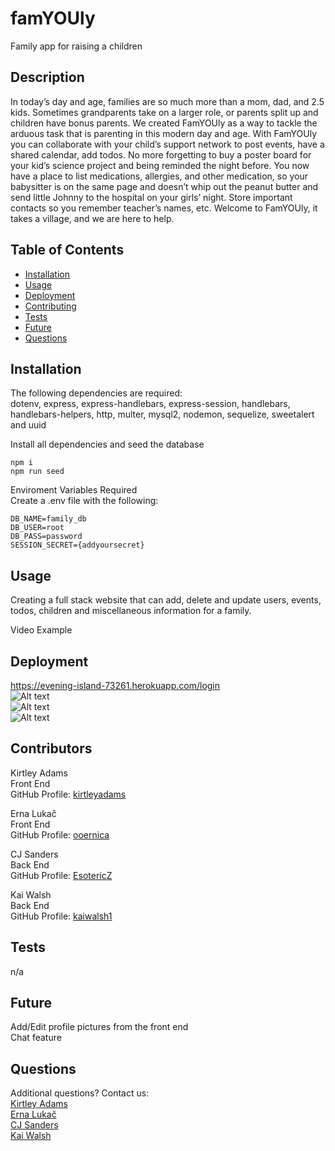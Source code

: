 # famYOUly
Family app for raising a children

## Description 
In today’s day and age, families are so much more than a mom, dad, and 2.5 kids. Sometimes grandparents take on a larger role, or parents split up and children have bonus parents. We created FamYOUly as a way to tackle the arduous task that is parenting in this modern day and age. With FamYOUly you can collaborate with your child’s support network to post events, have a shared calendar, add todos. No more forgetting to buy a poster board for your kid’s science project and being reminded the night before. You now have a place to list medications, allergies, and other medication, so your babysitter is on the same page and doesn’t whip out the peanut butter and send little Johnny to the hospital on your girls’ night. Store important contacts so you remember teacher’s names, etc. Welcome to FamYOUly, it takes a village, and we are here to help.

## Table of Contents
- [Installation](#Installation)
- [Usage](#Usage)
- [Deployment](#Deployment)
- [Contributing](#Contributors)
- [Tests](#Tests)
- [Future](#Future)
- [Questions](#Questions)

## Installation
The following dependencies are required:  
dotenv, express, express-handlebars, express-session, handlebars, handlebars-helpers, http, multer, mysql2, nodemon, sequelize, sweetalert and uuid  

Install all dependencies and seed the database  
```
npm i
npm run seed
```
Enviroment Variables Required  
Create a .env file with the following:  
```
DB_NAME=family_db
DB_USER=root
DB_PASS=password
SESSION_SECRET={addyoursecret}
```
      
## Usage
Creating a full stack website that can add, delete and update users, events, todos, children and miscellaneous information for a family.  
  
Video Example  
<!-- [![Watch](https://img.freepik.com/free-vector/video-player-interface-play-button-play-video_177006-355.jpg?size=626&ext=jpg)](https://watch.screencastify.com/v/NBfxKOk0lWjbZ3x2wHpV)   -->

## Deployment
https://evening-island-73261.herokuapp.com/login  
![Alt text](/images/homepage.png?raw=true "Screenshot")  
![Alt text](/images/webpage1.png?raw=true "Screenshot")  
![Alt text](/images/webpage2.png?raw=true "Screenshot")  

## Contributors
Kirtley Adams  
Front End  
GitHub Profile: [kirtleyadams](https://github.com/kirtleyadams)  

Erna Lukač  
Front End  
GitHub Profile: [ooernica](https://github.com/ooernica)  

CJ Sanders  
Back End  
GitHub Profile: [EsotericZ](https://www.github.com/EsotericZ)  

Kai Walsh  
Back End  
GitHub Profile: [kaiwalsh1](https://github.com/kaiwalsh1)  

## Tests
n/a  

## Future
Add/Edit profile pictures from the front end  
Chat feature  

## Questions
Additional questions? Contact us:   
[Kirtley Adams](mailto:Hello@kirtleymichelle.com)  
[Erna Lukač](mailto:e.lukac4@gmail.com)  
[CJ Sanders](mailto:cjsand03@gmail.com)  
[Kai Walsh](mailto:kai@kaiconsulting.co)  